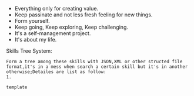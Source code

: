 + Everything only for creating value.
+ Keep passinate and not less fresh feeling for new things.
+ Form yourself.
+ Keep going, Keep exploring, Keep challenging.
+ It's a self-management project.
+ It's about my life.





Skills Tree System:

```
Form a tree among these skills with JSON,XML or other structed file format,it's in a mess when search a certain skill but it's in another otherwise;Detailes are list as follow:
1.

template
```



